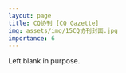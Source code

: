 ```yaml
---
layout: page
title: CQ协刊 [CQ Gazette]
img: assets/img/15CQ协刊封面.jpg
importance: 6
---
```


Left blank in purpose.
